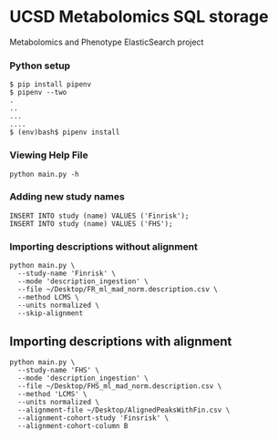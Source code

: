 # UCSD Metabolomics SQL storage
Metabolomics and Phenotype ElasticSearch project

### Python setup
```
$ pip install pipenv
$ pipenv --two
.
..
...
....
$ (env)bash$ pipenv install
```

### Viewing Help File
```
python main.py -h
```

### Adding new study names
```
INSERT INTO study (name) VALUES ('Finrisk');
INSERT INTO study (name) VALUES ('FHS');
```

### Importing descriptions without alignment
```
python main.py \
  --study-name 'Finrisk' \
  --mode 'description_ingestion' \
  --file ~/Desktop/FR_ml_mad_norm.description.csv \
  --method LCMS \
  --units normalized \
  --skip-alignment
```

## Importing descriptions with alignment
```
python main.py \
  --study-name 'FHS' \
  --mode 'description_ingestion' \
  --file ~/Desktop/FHS_ml_mad_norm.description.csv \
  --method 'LCMS' \
  --units normalized \
  --alignment-file ~/Desktop/AlignedPeaksWithFin.csv \
  --alignment-cohort-study 'Finsrisk' \
  --alignment-cohort-column B
```
